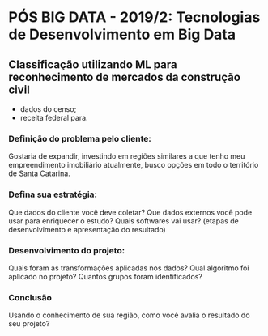 # PÓS BIG DATA - 2019/2: Tecnologias de Desenvolvimento em Big Data

## Classificação utilizando ML para reconhecimento de mercados da construção civil 
- dados do censo;
- receita federal para.

### Definição do problema pelo cliente:
Gostaria de expandir, investindo em regiões similares a que tenho meu empreendimento
imobiliário atualmente, busco opções em todo o território de Santa Catarina.

### Defina sua estratégia:
Que dados do cliente você deve coletar?
Que dados externos você pode usar para enriquecer o estudo?
Quais softwares vai usar? (etapas de desenvolvimento e apresentação do resultado)

### Desenvolvimento do projeto:
Quais foram as transformações aplicadas nos dados?
Qual algoritmo foi aplicado no projeto?
Quantos grupos foram identificados?

### Conclusão
Usando o conhecimento de sua região, como você avalia o resultado do seu projeto?
